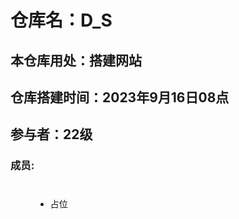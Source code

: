 # 仓库名：D_S
## 本仓库用处：搭建网站
## 仓库搭建时间：2023年9月16日08点
## 参与者：22级
### 成员: 
<div style="color:'yellow'">
    <ul><li style="dislay:block; margin:40">占位</li></ul>
</div>

